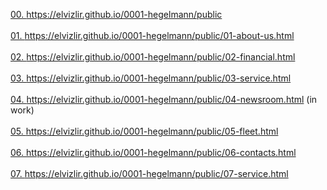  <a href='https://elvizlir.github.io/0001-hegelmann/public'> 00. https://elvizlir.github.io/0001-hegelmann/public </a><br><br>
 <a href='https://elvizlir.github.io/0001-hegelmann/public/01-about-us.html'> 01. https://elvizlir.github.io/0001-hegelmann/public/01-about-us.html</a><br><br>
 <a href='https://elvizlir.github.io/0001-hegelmann/public/02-financial.html'> 02. https://elvizlir.github.io/0001-hegelmann/public/02-financial.html</a><br><br>
 <a href='https://elvizlir.github.io/0001-hegelmann/public/03-service.html'> 03. https://elvizlir.github.io/0001-hegelmann/public/03-service.html</a><br><br>
 <a href='https://elvizlir.github.io/0001-hegelmann/public/04-newsroom.html'> 04. https://elvizlir.github.io/0001-hegelmann/public/04-newsroom.html (in work) </a><br><br>
 <a href='https://elvizlir.github.io/0001-hegelmann/public/05-fleet.html'> 05. https://elvizlir.github.io/0001-hegelmann/public/05-fleet.html </a><br><br>
 <a href='https://elvizlir.github.io/0001-hegelmann/public/06-contacts.html'> 06. https://elvizlir.github.io/0001-hegelmann/public/06-contacts.html </a><br><br>
 <a href='https://elvizlir.github.io/0001-hegelmann/public/06-service.html'> 07. https://elvizlir.github.io/0001-hegelmann/public/07-service.html </a><br><br>

